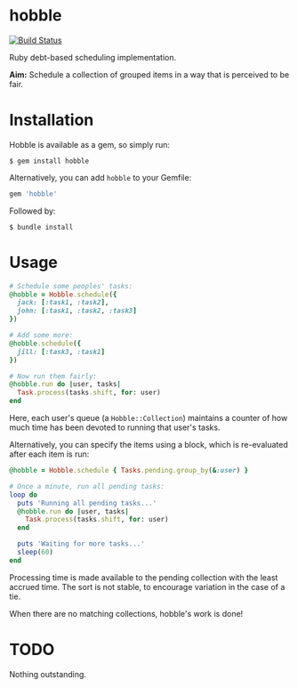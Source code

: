 hobble
======

[![Build Status](https://travis-ci.org/joshpencheon/hobble.svg?branch=master)](https://travis-ci.org/joshpencheon/hobble)

Ruby debt-based scheduling implementation.

**Aim:** Schedule a collection of grouped items in a way that is perceived to be fair.

Installation
=====

Hobble is available as a gem, so simply run:

```
$ gem install hobble
```

Alternatively, you can add `hobble` to your Gemfile:

```ruby
gem 'hobble'
```

Followed by:

```
$ bundle install
```

Usage
=====

```ruby
# Schedule some peoples' tasks:
@hobble = Hobble.schedule({
  jack: [:task1, :task2],
  john: [:task1, :task2, :task3]
})

# Add some more:
@hobble.schedule({
  jill: [:task3, :task1]
})

# Now run them fairly:
@hobble.run do |user, tasks|
  Task.process(tasks.shift, for: user)
end
```

Here, each user's queue (a `Hobble::Collection`) maintains a counter
of how much time has been devoted to running that user's tasks.

Alternatively, you can specify the items using a block, which
is re-evaluated after each item is run:

```ruby
@hobble = Hobble.schedule { Tasks.pending.group_by(&:user) }

# Once a minute, run all pending tasks:
loop do
  puts 'Running all pending tasks...'
  @hobble.run do |user, tasks|
    Task.process(tasks.shift, for: user)
  end

  puts 'Waiting for more tasks...'
  sleep(60)
end
```

Processing time is made available to the pending collection with the least
accrued time. The sort is not stable, to encourage variation in the case of a tie.

When there are no matching collections, hobble's work is done!

TODO
=====

Nothing outstanding.
